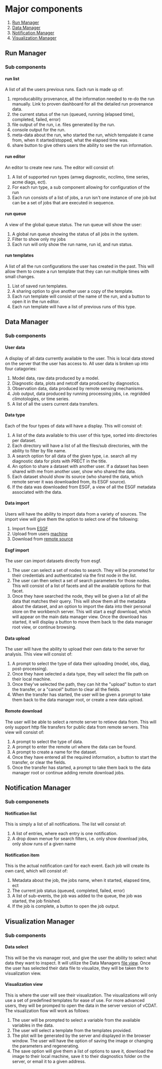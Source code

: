 # Major components

1. [Run Manager](#Run-Manager)
2. [Data Manager](#Data-Manager)
3. [Notification Manager](#Notification-Manager)
4. [Visualization Manager](#Visualization-Manager)


## Run Manager

### Sub components

#### run list

A list of all the users previous runs. Each run is made up of:

1. reproducability provenance, all the information needed to re-do the run manually. Link to proven dashboard for all the detailed run provenance data.
2. the current status of the run (queued, running (elapsed time), completed, failed, error)
3. file output of the run, i.e. files generated by the run.
4. console output for the run.
5. meta-data about the run, who started the run, which tempalate it came from, when it started/stopped, what the elapsed time was.
6. share button to give others users the ability to see the run information.


#### run editor

An editor to create new runs. The editor will consist of:

1. A list of supported run types (amwg diagnostic, ncclimo, time series, acme diags, ect).
2. For each run type, a sub component allowing for configuration of the run
3. Each run consists of a list of jobs, a run isn't one instance of one job but can be a set of jobs that are executed in sequence.

#### run queue

A view of the global queue status. The run queue will show the user:

1. A global run queue showing the status of all jobs in the system.
2. Filter to show only my jobs
3. Each run will only show the run name, run id, and run status.

#### run templates

A list of all the run configurations the user has created in the past. This will allow them to create a run template that they can run multiple times with small changes. 

1. List of saved run templates.
2. A sharing option to give another user a copy of the template.
3. Each run template will consist of the name of the run, and a button to open it in the run editor.
4. Each run template will have a list of previous runs of this type.

## Data Manager

### Sub components

#### User data 

A display of all data currently available to the user. This is local data stored on the server that the user has access to. All user data is broken up into four catagories:

1. Model data, raw data produced by a model.
2. Diagnostic data, plots and netcdf data produced by diagnostics.
3. Observation data, data produced by remote sensing mechanisms.
4. Job output, data produced by running processing jobs, i.e. regridded climotologies,  or time series.
5. A list of all the users current data transfers.

#### Data type

Each of the four types of data will have a display. This will consist of:

1. A list of the data available to this user of this type, sorted into directories per dataset.
2. Each directory will have a list of all the files/sub directories, with the ability to filter by file name.
3. A search option for all data of the given type, i.e. search all my diagnostic data for plots with PRECT in the title.
4. An option to share a dataset with another user. If a dataset has been shared with me from another user, show who shared the data.
5. Each dataset should show its source (who shared the data, which remote server it was downloaded from, its ESGF source).
6. If the data was downloaded from ESGF, a view of all the ESGF metadata associated with the data.

#### Data import

Users will have the ability to import data from a variety of sources. The import view will give them the option to select one of the following:

1. Import from [ESGF](#Esgf-import)
2. Upload from users [machine](#Data-upload)
3. Download from [remote source](#Remote-download)

#### Esgf import

The user can import datasets directly from esgf.

1. The user can select a set of nodes to search. They will be prometed for their credentials and authenticated via the first node in the list.
2. The user can then select a set of search parameters for those nodes. This will consist of a list of facets and all the available options for that facet.
3. Once they have searched the node, they will be given a list of all the data that matches their query. This will show them all the metadata about the dataset, and an option to import the data into their personal store on the workbench server. This will start a esgf download, which will appear on the main data manager view. Once the download has started, it will display a button to move them back to the data manager root view, or continue browsing.

#### Data upload

The user will have the ability to upload their own data to the server for analysis. This view will consist of:

1. A prompt to select the type of data their uploading (model, obs, diag, post-processing).
2. Once they have selected a data type, they will select the file path on their local machine.
3. Once they've selected the path, they can hit the "upload" button to start the transfer, or a "cancel" button to clear all the fields.
4. When the transfer has started, the user will be given a prompt to take them back to the data manager root, or create a new data upload.

#### Remote download

The user will be able to select a remote server to retieve data from. This will only support http file transfers for public data from remote servers. This view will consist of:

1. A prompt to select the type of data.
2. A prompt to enter the remote url where the data can be found.
3. A prompt to create a name for the dataset.
4. Once they have entered all the required information, a button to start the transfer, or clear the fields.
5. Once the transfer has started, a prompt to take them back to the data manager root or continue adding remote download jobs.


## Notification Manager

### Sub componenets

#### Notification list

This is simply a list of all notifications. The list will consist of:

1. A list of entries, where each entry is one notification.
2. A drop down menue for search filters, i.e. only show download jobs, only show runs of a given name

#### Notification item

This is the actual notification card for each event. Each job will create its own card, which will consist of:

1. Metadata about the job, the jobs name, when it started, elapsed time, ect
2. The current job status (queued, completed, failed, error)
3. A list of sub-events, the job was added to the queue, the job was started, the job finished.
4. If the job is complete, a button to open the job output.

## Visualization Manager

### Sub components

#### Data select

This will be the vis manager root, and give the user the ability to select what data they want to inspect. It will utilize the Data Managers [file view](#User-data). Once the user has selected their data file to visualize, they will be taken the to visualization view.

#### Visualization view

This is where the user will see their visualization. The visualizations will only use a set of predefined templates for ease of use. For more advanced users, they will be promped to open the data in the server version of vCDAT. The visualization flow will work as follows:

1. The user will be prompted to select a variable from the available variables in the data.
2. The user will select a template from the templates provided.
3. The plot will be generated by the server and displayed in the browser window. The user will have the option of saving the image or changing the parameters and regenerating. 
4. The save option will give them a list of options to save it, download the image to their local machine, save it to their diagnostics folder on the server, or email it to a given address.
